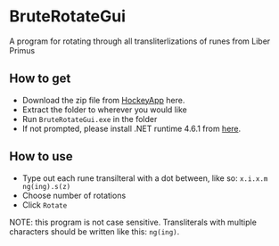 # BruteRotateGui
A program for rotating through all transliterlizations of runes from Liber Primus

## How to get

* Download the zip file from [HockeyApp](https://rink.hockeyapp.net/apps/42af31455afd4767aa161653daca0c31/app_versions/3 "Download") here.
* Extract the folder to wherever you would like
* Run `BruteRotateGui.exe` in the folder
* If not prompted, please install .NET runtime 4.6.1 from [here](https://www.microsoft.com/en-ca/download/details.aspx?id=49981).

## How to use

* Type out each rune transilteral with a dot between, like so: `x.i.x.m ng(ing).s(z)`
* Choose number of rotations
* Click `Rotate`

NOTE: this program is not case sensitive. Transliterals with multiple characters should be written like this: `ng(ing)`.
